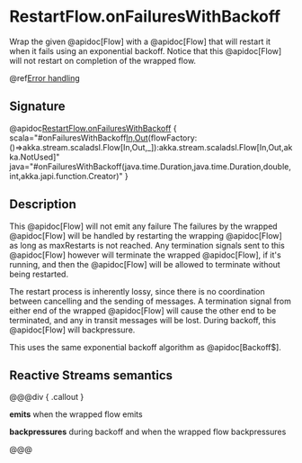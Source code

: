 # RestartFlow.onFailuresWithBackoff

Wrap the given @apidoc[Flow] with a @apidoc[Flow] that will restart it when it fails using an exponential backoff. Notice that this @apidoc[Flow] will not restart on completion of the wrapped flow.

@ref[Error handling](../index.md#error-handling)

## Signature

@apidoc[RestartFlow.onFailuresWithBackoff](RestartFlow$) { scala="#onFailuresWithBackoff[In,Out](minBackoff:scala.concurrent.duration.FiniteDuration,maxBackoff:scala.concurrent.duration.FiniteDuration,randomFactor:Double,maxRestarts:Int)(flowFactory:()=&gt;akka.stream.scaladsl.Flow[In,Out,_]):akka.stream.scaladsl.Flow[In,Out,akka.NotUsed]" java="#onFailuresWithBackoff(java.time.Duration,java.time.Duration,double,int,akka.japi.function.Creator)" }


## Description

This @apidoc[Flow] will not emit any failure
The failures by the wrapped @apidoc[Flow] will be handled by
restarting the wrapping @apidoc[Flow] as long as maxRestarts is not reached.
Any termination signals sent to this @apidoc[Flow] however will terminate the wrapped @apidoc[Flow], if it's
running, and then the @apidoc[Flow] will be allowed to terminate without being restarted.

The restart process is inherently lossy, since there is no coordination between cancelling and the sending of
messages. A termination signal from either end of the wrapped @apidoc[Flow] will cause the other end to be terminated,
and any in transit messages will be lost. During backoff, this @apidoc[Flow] will backpressure.

This uses the same exponential backoff algorithm as @apidoc[Backoff$].

## Reactive Streams semantics

@@@div { .callout }

**emits** when the wrapped flow emits

**backpressures** during backoff and when the wrapped flow backpressures

@@@
